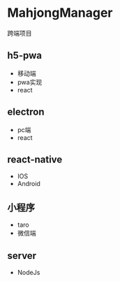 # MahjongManager
跨端项目
## h5-pwa
+ 移动端
+ pwa实现
+ react

## electron
+ pc端
+ react

## react-native
+ IOS
+ Android

## 小程序
+ taro
+ 微信端

## server
+ NodeJs
